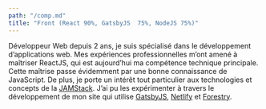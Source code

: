 ```yaml
---
path: "/comp.md"
title: "Front (React 90%, GatsbyJS  75%, NodeJS 75%)"
---
```


Développeur Web depuis 2 ans, je suis spécialisé dans le développement d’applications web. Mes expériences professionnelles m’ont amené à maîtriser ReactJS, qui est aujourd’hui ma compétence technique principale. Cette maîtrise passe évidemment par une bonne connaissance de JavaScript. De plus, je porte un intérêt tout particulier aux technologies et concepts de la [JAMStack](https://jamstack.wtf/). J’ai pu les expérimenter à travers le développement de mon site qui utilise [GatsbyJS](https://www.gatsbyjs.org/), [Netlify](https://www.netlify.com/) et [Forestry](https://forestry.io/).
